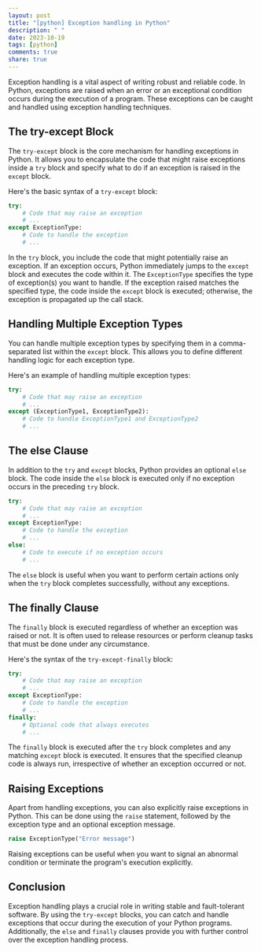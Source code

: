 ```yaml
---
layout: post
title: "[python] Exception handling in Python"
description: " "
date: 2023-10-19
tags: [python]
comments: true
share: true
---
```


Exception handling is a vital aspect of writing robust and reliable code. In Python, exceptions are raised when an error or an exceptional condition occurs during the execution of a program. These exceptions can be caught and handled using exception handling techniques. 

## The try-except Block

The `try-except` block is the core mechanism for handling exceptions in Python. It allows you to encapsulate the code that might raise exceptions inside a `try` block and specify what to do if an exception is raised in the `except` block.

Here's the basic syntax of a `try-except` block:

```python
try:
    # Code that may raise an exception
    # ...
except ExceptionType:
    # Code to handle the exception
    # ...
```

In the `try` block, you include the code that might potentially raise an exception. If an exception occurs, Python immediately jumps to the `except` block and executes the code within it. The `ExceptionType` specifies the type of exception(s) you want to handle. If the exception raised matches the specified type, the code inside the `except` block is executed; otherwise, the exception is propagated up the call stack.

## Handling Multiple Exception Types

You can handle multiple exception types by specifying them in a comma-separated list within the `except` block. This allows you to define different handling logic for each exception type.

Here's an example of handling multiple exception types:

```python
try:
    # Code that may raise an exception
    # ...
except (ExceptionType1, ExceptionType2):
    # Code to handle ExceptionType1 and ExceptionType2
    # ...
```

## The else Clause

In addition to the `try` and `except` blocks, Python provides an optional `else` block. The code inside the `else` block is executed only if no exception occurs in the preceding `try` block.

```python
try:
    # Code that may raise an exception
    # ...
except ExceptionType:
    # Code to handle the exception
    # ...
else:
    # Code to execute if no exception occurs
    # ...
```

The `else` block is useful when you want to perform certain actions only when the `try` block completes successfully, without any exceptions.

## The finally Clause

The `finally` block is executed regardless of whether an exception was raised or not. It is often used to release resources or perform cleanup tasks that must be done under any circumstance.

Here's the syntax of the `try-except-finally` block:

```python
try:
    # Code that may raise an exception
    # ...
except ExceptionType:
    # Code to handle the exception
    # ...
finally:
    # Optional code that always executes
    # ...
```

The `finally` block is executed after the `try` block completes and any matching `except` block is executed. It ensures that the specified cleanup code is always run, irrespective of whether an exception occurred or not.

## Raising Exceptions

Apart from handling exceptions, you can also explicitly raise exceptions in Python. This can be done using the `raise` statement, followed by the exception type and an optional exception message.

```python
raise ExceptionType("Error message")
```

Raising exceptions can be useful when you want to signal an abnormal condition or terminate the program's execution explicitly.

## Conclusion

Exception handling plays a crucial role in writing stable and fault-tolerant software. By using the `try-except` blocks, you can catch and handle exceptions that occur during the execution of your Python programs. Additionally, the `else` and `finally` clauses provide you with further control over the exception handling process.